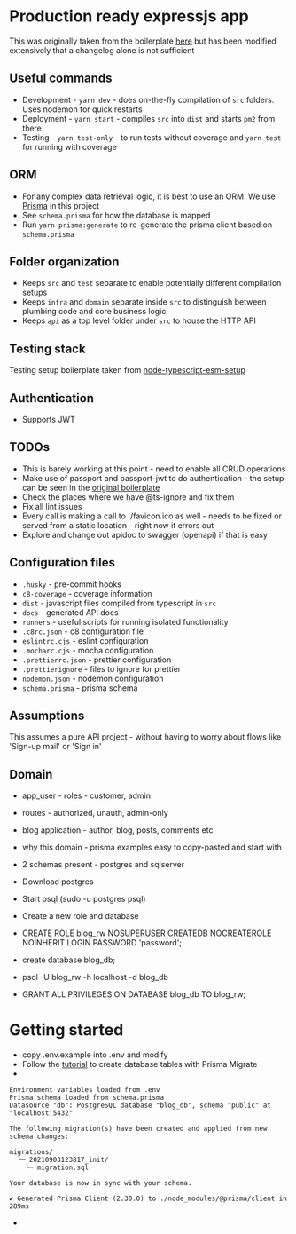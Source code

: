 # Production ready expressjs app

This was originally taken from the boilerplate [here](https://github.com/danielfsousa/express-rest-es2017-boilerplate) but has been modified extensively that a changelog alone is not sufficient

## Useful commands

- Development - `yarn dev` - does on-the-fly compilation of `src` folders. Uses nodemon for quick restarts
- Deployment - `yarn start` - compiles `src` into `dist` and starts `pm2` from there
- Testing - `yarn test-only` - to run tests without coverage and `yarn test` for running with coverage

## ORM

- For any complex data retrieval logic, it is best to use an ORM. We use [Prisma](https://www.prisma.io/) in this project
- See `schema.prisma` for how the database is mapped
- Run `yarn prisma:generate` to re-generate the prisma client based on `schema.prisma`

## Folder organization

- Keeps `src` and `test` separate to enable potentially different compilation setups
- Keeps `infra` and `domain` separate inside `src` to distinguish between plumbing code and core business logic
- Keeps `api` as a top level folder under `src` to house the HTTP API

## Testing stack

Testing setup boilerplate taken from [node-typescript-esm-setup](https://github.com/late-warrior/nodejs-ts-test-setup)

## Authentication

- Supports JWT

## TODOs

- This is barely working at this point - need to enable all CRUD operations
- Make use of passport and passport-jwt to do authentication - the setup can be seen in the [original boilerplate](https://github.com/danielfsousa/express-rest-es2017-boilerplate)
- Check the places where we have @ts-ignore and fix them
- Fix all lint issues
- Every call is making a call to `/favicon.ico as well - needs to be fixed or served from a static location - right now it errors out
- Explore and change out apidoc to swagger (openapi) if that is easy

## Configuration files

- `.husky` - pre-commit hooks
- `c8-coverage` - coverage information
- `dist` - javascript files compiled from typescript in `src`
- `docs` - generated API docs
- `runners` - useful scripts for running isolated functionality
- `.c8rc.json` - c8 configuration file
- `eslintrc.cjs` - eslint configuration
- `.mocharc.cjs` - mocha configuration
- `.prettierrc.json` - prettier configuration
- `.prettierignore` - files to ignore for prettier
- `nodemon.json` - nodemon configuration
- `schema.prisma` - prisma schema

## Assumptions

This assumes a pure API project - without having to worry about flows like 'Sign-up mail' or 'Sign in'

## Domain

- app_user - roles - customer, admin
- routes - authorized, unauth, admin-only
- blog application - author, blog, posts, comments etc
- why this domain - prisma examples easy to copy-pasted and start with

- 2 schemas present - postgres and sqlserver

- Download postgres
- Start psql (sudo -u postgres psql)
- Create a new role and database
- CREATE ROLE blog_rw NOSUPERUSER CREATEDB NOCREATEROLE NOINHERIT LOGIN PASSWORD 'password';
- create database blog_db;
- psql -U blog_rw -h localhost -d blog_db
- GRANT ALL PRIVILEGES ON DATABASE blog_db TO blog_rw;

# Getting started

- copy .env.example into .env and modify
- Follow the [tutorial](https://www.prisma.io/docs/getting-started/setup-prisma/start-from-scratch/relational-databases/using-prisma-migrate-typescript-postgres/) to create database tables with Prisma Migrate
-

```
Environment variables loaded from .env
Prisma schema loaded from schema.prisma
Datasource "db": PostgreSQL database "blog_db", schema "public" at "localhost:5432"

The following migration(s) have been created and applied from new schema changes:

migrations/
  └─ 20210903123817_init/
    └─ migration.sql

Your database is now in sync with your schema.

✔ Generated Prisma Client (2.30.0) to ./node_modules/@prisma/client in 289ms
```

-

